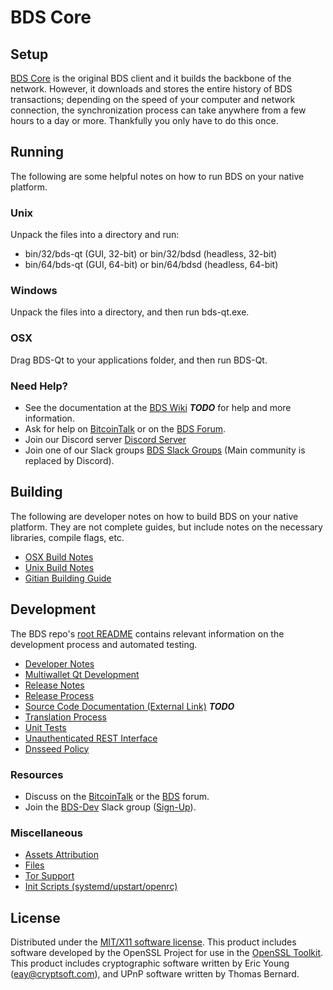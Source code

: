 BDS Core
=====================

Setup
---------------------
[BDS Core](http://bds.org/wallet) is the original BDS client and it builds the backbone of the network. However, it downloads and stores the entire history of BDS transactions; depending on the speed of your computer and network connection, the synchronization process can take anywhere from a few hours to a day or more. Thankfully you only have to do this once.

Running
---------------------
The following are some helpful notes on how to run BDS on your native platform.

### Unix

Unpack the files into a directory and run:

- bin/32/bds-qt (GUI, 32-bit) or bin/32/bdsd (headless, 32-bit)
- bin/64/bds-qt (GUI, 64-bit) or bin/64/bdsd (headless, 64-bit)

### Windows

Unpack the files into a directory, and then run bds-qt.exe.

### OSX

Drag BDS-Qt to your applications folder, and then run BDS-Qt.

### Need Help?

* See the documentation at the [BDS Wiki](https://en.bitcoin.it/wiki/Main_Page) ***TODO***
for help and more information.
* Ask for help on [BitcoinTalk](https://bitcointalk.org/index.php?topic=1262920.0) or on the [BDS Forum](http://forum.bds.org/).
* Join our Discord server [Discord Server](https://discord.bds.org)
* Join one of our Slack groups [BDS Slack Groups](https://bds.org/slack-logins/) (Main community is replaced by Discord).

Building
---------------------
The following are developer notes on how to build BDS on your native platform. They are not complete guides, but include notes on the necessary libraries, compile flags, etc.

- [OSX Build Notes](build-osx.md)
- [Unix Build Notes](build-unix.md)
- [Gitian Building Guide](gitian-building.md)

Development
---------------------
The BDS repo's [root README](https://github.com/BendosTeam/BDS/blob/master/README.md) contains relevant information on the development process and automated testing.

- [Developer Notes](developer-notes.md)
- [Multiwallet Qt Development](multiwallet-qt.md)
- [Release Notes](release-notes.md)
- [Release Process](release-process.md)
- [Source Code Documentation (External Link)](https://dev.visucore.com/bitcoin/doxygen/) ***TODO***
- [Translation Process](translation_process.md)
- [Unit Tests](unit-tests.md)
- [Unauthenticated REST Interface](REST-interface.md)
- [Dnsseed Policy](dnsseed-policy.md)

### Resources

* Discuss on the [BitcoinTalk](https://bitcointalk.org/index.php?topic=1262920.0) or the [BDS](http://forum.bds.org/) forum.
* Join the [BDS-Dev](https://bds-dev.slack.com/) Slack group ([Sign-Up](https://bds-dev.herokuapp.com/)).

### Miscellaneous
- [Assets Attribution](assets-attribution.md)
- [Files](files.md)
- [Tor Support](tor.md)
- [Init Scripts (systemd/upstart/openrc)](init.md)

License
---------------------
Distributed under the [MIT/X11 software license](http://www.opensource.org/licenses/mit-license.php).
This product includes software developed by the OpenSSL Project for use in the [OpenSSL Toolkit](https://www.openssl.org/). This product includes
cryptographic software written by Eric Young ([eay@cryptsoft.com](mailto:eay@cryptsoft.com)), and UPnP software written by Thomas Bernard.
